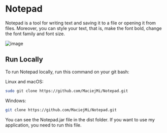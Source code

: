 # Notepad
Notepad is a tool for writing text and saving it to a file or opening it from files. Moreover, you can style your text, that is, make the font bold, change the font family and font size.

![image](https://github.com/MaciejMi/Notepad/assets/107648916/2fa1fa6c-bba3-4918-8574-de0cfb177f71)

## Run Locally

To run Notepad locally, run this command on your git bash:

Linux and macOS:
```bash
sudo git clone https://github.com/MaciejMi/Notepad.git
```

Windows:
```bash
git clone https://github.com/MaciejMi/Notepad.git
```

You can see the Notepad.jar file in the dist folder. If you want to use my application, you need to run this file.
